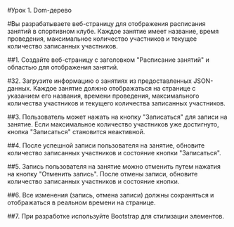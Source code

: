 #Урок 1. Dom-дерево

#Вы разрабатываете веб-страницу для отображения расписания занятий в спортивном клубе. Каждое занятие имеет название, время проведения, максимальное количество участников и текущее количество записанных участников.

##1. Создайте веб-страницу с заголовком "Расписание занятий" и областью для отображения занятий.

#32. Загрузите информацию о занятиях из предоставленных JSON-данных. Каждое занятие должно отображаться на странице с указанием его названия, времени проведения, максимального количества участников и текущего количества записанных участников.

##3. Пользователь может нажать на кнопку "Записаться" для записи на занятие. Если максимальное количество участников уже достигнуто, кнопка "Записаться" становится неактивной.

##4. После успешной записи пользователя на занятие, обновите количество записанных участников и состояние кнопки "Записаться".

##5. Запись пользователя на занятие можно отменить путем нажатия на кнопку "Отменить запись". После отмены записи, обновите количество записанных участников и состояние кнопки.

##6. Все изменения (запись, отмена записи) должны сохраняться и отображаться в реальном времени на странице.

##7. При разработке используйте Bootstrap для стилизации элементов.
